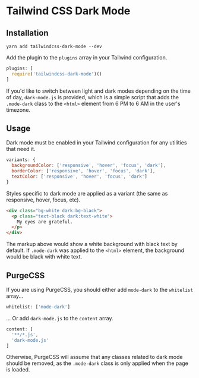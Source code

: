 # Tailwind CSS Dark Mode

## Installation

```
yarn add tailwindcss-dark-mode --dev
```

Add the plugin to the `plugins` array in your Tailwind configuration.

```javascript
plugins: [
  require('tailwindcss-dark-mode')()
]
```

If you'd like to switch between light and dark modes depending on the time of day, `dark-mode.js` is provided, which is a simple script that adds the `.mode-dark` class to the `<html>` element from 6 PM to 6 AM in the user's timezone.

## Usage

Dark mode must be enabled in your Tailwind configuration for any utilities that need it.

```javascript
variants: {
  backgroundColor: ['responsive', 'hover', 'focus', 'dark'],
  borderColor: ['responsive', 'hover', 'focus', 'dark'],
  textColor: ['responsive', 'hover', 'focus', 'dark']
}
```

Styles specific to dark mode are applied as a variant (the same as responsive, hover, focus, etc).

```html
<div class="bg-white dark:bg-black">
  <p class="text-black dark:text-white">
    My eyes are grateful.
  </p>
</div>
```

The markup above would show a white background with black text by default. If `.mode-dark` was applied to the `<html>` element, the background would be black with white text.

## PurgeCSS

If you are using PurgeCSS, you should either add `mode-dark` to the `whitelist` array...

```javascript
whitelist: ['mode-dark']
```

... Or add `dark-mode.js` to the `content` array.

```javascript
content: [
  '**/*.js',
  'dark-mode.js'
]
```

Otherwise, PurgeCSS will assume that any classes related to dark mode should be removed, as the `.mode-dark` class is only applied when the page is loaded.

